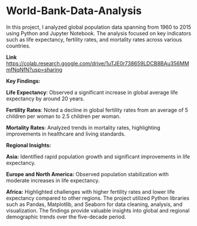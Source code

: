 # World-Bank-Data-Analysis
In this project, I analyzed global population data spanning from 1960 to 2015 using Python and Jupyter Notebook. The analysis focused on key indicators such as life expectancy, fertility rates, and mortality rates across various countries.

**Link**
https://colab.research.google.com/drive/1uTJE0r738659LDCB8BAu356MMmfNqNfN?usp=sharing

**Key Findings:**

**Life Expectancy**: Observed a significant increase in global average life expectancy by around 20 years.

**Fertility Rates**: Noted a decline in global fertility rates from an average of 5 children per woman to 2.5 children per woman.

**Mortality Rates**: Analyzed trends in mortality rates, highlighting improvements in healthcare and living standards.

**Regional Insights:**

**Asia:** Identified rapid population growth and significant improvements in life expectancy.

**Europe and North America:** Observed population stabilization with moderate increases in life expectancy.

**Africa:** Highlighted challenges with higher fertility rates and lower life expectancy compared to other regions.
The project utilized Python libraries such as Pandas, Matplotlib, and Seaborn for data cleaning, analysis, and visualization. The findings provide valuable insights into global and regional demographic trends over the five-decade period.
